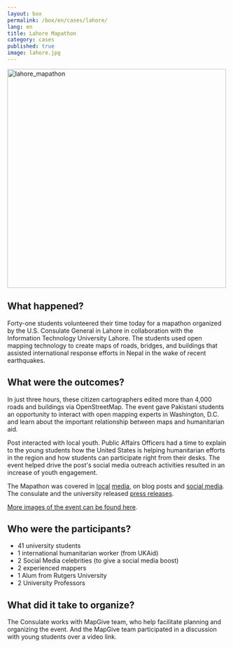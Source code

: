```yaml
---
layout: box
permalink: /box/en/cases/lahore/
lang: en
title: Lahore Mapathon
category: cases
published: true
image: lahore.jpg
---
```


<img src="{{site.baseurl}}/assets/img/{{page.image}}" alt="lahore_mapathon" width="500px">

## What happened?

Forty-one students volunteered their time today for a mapathon organized by the U.S. Consulate General in Lahore in collaboration with the Information Technology University Lahore. The students used open mapping technology to create maps of roads, bridges, and buildings that assisted international response efforts in Nepal in the wake of recent earthquakes. 

## What were the outcomes?

In just three hours, these citizen cartographers edited more than 4,000 roads and buildings via OpenStreetMap. The event gave Pakistani students an opportunity to interact with open mapping experts in Washington, D.C. and learn about the important relationship between maps and humanitarian aid. 

Post interacted with local youth. Public Affairs Officers had a time to explain to the young students how the United States is helping humanitarian efforts in the region and how students can participate right from their desks. The event helped drive the post's social media outreach activities resulted in an increase of youth engagement.

The Mapathon was covered in [local](http://dailypakistan.com.pk/E-Paper/Lahore/2015-06-05/page-8/detail-15) [media](http://dailypakistan.com.pk/E-Paper/Lahore/2015-06-05/page-8/detail-16), on blog posts and [social media](https://twitter.com/hashtag/LahoreMapathon?src=hash). The consulate and the university released [press releases](http://itu.edu.pk/newsevents/mapathon-for-nepal-every-edit-counts/).

[More images of the event can be found here](https://www.flickr.com/photos/uscglahore/sets/72157651686130544).

## Who were the participants?

* 41 university students
* 1 international humanitarian worker (from UKAid)
* 2 Social Media celebrities (to give a social media boost)
* 2 experienced mappers
* 1 Alum from Rutgers University
* 2 University Professors


## What did it take to organize?

The Consulate works with MapGive team, who help facilitate planning and organizing the event. And the MapGive team participated in a discussion with young students over a video link.


